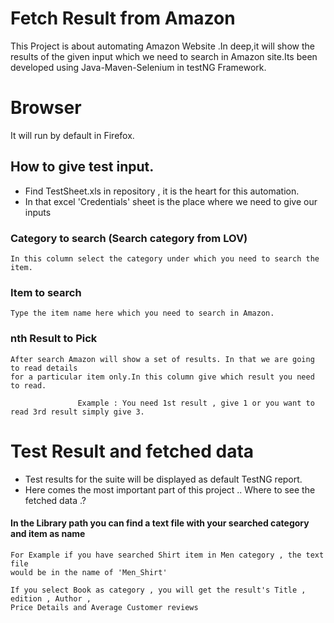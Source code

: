 # Fetch Result from Amazon

This Project is about automating Amazon Website .In deep,it will show the results of the given input which we need to search in Amazon site.Its been developed using Java-Maven-Selenium in testNG Framework.

# Browser 

It will run by default in Firefox.

## How to give test input. 

* Find TestSheet.xls in repository , it is the heart for this automation.
* In that excel 'Credentials' sheet is the place where we need to give our inputs

### Category to search (Search category from LOV)
    In this column select the category under which you need to search the item.

### Item to search 
    Type the item name here which you need to search in Amazon.
                  
### nth Result to Pick
    After search Amazon will show a set of results. In that we are going to read details
    for a particular item only.In this column give which result you need to read.
    
                   Example : You need 1st result , give 1 or you want to read 3rd result simply give 3.
 
 # Test Result and fetched data
 
 * Test results for the suite will be displayed as default TestNG report.
 * Here comes the most important part of this project .. Where to see the fetched data .?
 
 #### In the Library path you can find a text file with your searched category and item as name 
     
    For Example if you have searched Shirt item in Men category , the text file 
    would be in the name of 'Men_Shirt'
    
    If you select Book as category , you will get the result's Title , edition , Author , 
    Price Details and Average Customer reviews
